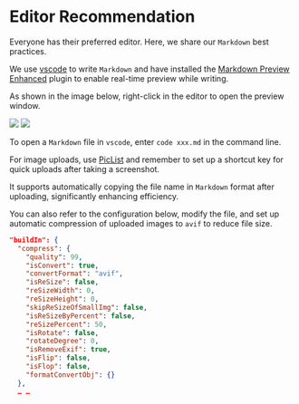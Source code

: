 # Editor Recommendation

Everyone has their preferred editor. Here, we share our `Markdown` best practices.

We use [vscode](https://code.visualstudio.com/) to write `Markdown` and have installed the [Markdown Preview Enhanced](https://marketplace.visualstudio.com/items?itemName=shd101wyy.markdown-preview-enhanced) plugin to enable real-time preview while writing.

As shown in the image below, right-click in the editor to open the preview window.

![](https://p.3ti.site/1720775216.avif)
![](https://p.3ti.site/1720775043.avif)

To open a `Markdown` file in `vscode`, enter `code xxx.md` in the command line.

For image uploads, use [PicList](https://github.com/Kuingsmile/PicList) and remember to set up a shortcut key for quick uploads after taking a screenshot.

It supports automatically copying the file name in `Markdown` format after uploading, significantly enhancing efficiency.

You can also refer to the configuration below, modify the file, and set up automatic compression of uploaded images to `avif` to reduce file size.

```json
"buildIn": {
  "compress": {
    "quality": 99,
    "isConvert": true,
    "convertFormat": "avif",
    "isReSize": false,
    "reSizeWidth": 0,
    "reSizeHeight": 0,
    "skipReSizeOfSmallImg": false,
    "isReSizeByPercent": false,
    "reSizePercent": 50,
    "isRotate": false,
    "rotateDegree": 0,
    "isRemoveExif": true,
    "isFlip": false,
    "isFlop": false,
    "formatConvertObj": {}
  },
  … …
```